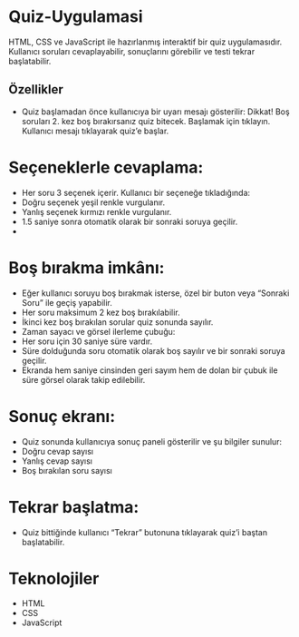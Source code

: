 # Quiz-Uygulamasi
HTML, CSS ve JavaScript ile hazırlanmış interaktif bir quiz uygulamasıdır. Kullanıcı soruları cevaplayabilir, sonuçlarını görebilir ve testi tekrar başlatabilir.

## Özellikler
- Quiz başlamadan önce kullanıcıya bir uyarı mesajı gösterilir:
 Dikkat! Boş soruları 2. kez boş bırakırsanız quiz bitecek. Başlamak için tıklayın. Kullanıcı mesajı tıklayarak quiz’e başlar.

# Seçeneklerle cevaplama:
- Her soru 3 seçenek içerir. Kullanıcı bir seçeneğe tıkladığında:
- Doğru seçenek yeşil renkle vurgulanır.
- Yanlış seçenek kırmızı renkle vurgulanır.
- 1.5 saniye sonra otomatik olarak bir sonraki soruya geçilir.
- 
# Boş bırakma imkânı:
- Eğer kullanıcı soruyu boş bırakmak isterse, özel bir buton veya “Sonraki Soru” ile geçiş yapabilir.
- Her soru maksimum 2 kez boş bırakılabilir.
- İkinci kez boş bırakılan sorular quiz sonunda sayılır.
- Zaman sayacı ve görsel ilerleme çubuğu:
- Her soru için 30 saniye süre vardır.
- Süre dolduğunda soru otomatik olarak boş sayılır ve bir sonraki soruya geçilir.
- Ekranda hem saniye cinsinden geri sayım hem de dolan bir çubuk ile süre görsel olarak takip edilebilir.

# Sonuç ekranı:
- Quiz sonunda kullanıcıya sonuç paneli gösterilir ve şu bilgiler sunulur:
- Doğru cevap sayısı
- Yanlış cevap sayısı
- Boş bırakılan soru sayısı

# Tekrar başlatma:
- Quiz bittiğinde kullanıcı “Tekrar” butonuna tıklayarak quiz’i baştan başlatabilir.

# Teknolojiler
- HTML
- CSS
- JavaScript
